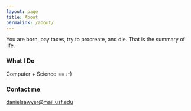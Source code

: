 ```yaml
---
layout: page
title: About
permalink: /about/
---
```


You are born, pay taxes, try to procreate, and die. That is the summary of life.

### What I Do

Computer + Science == :-)

### Contact me

[danielsawyer@mail.usf.edu](mailto:danielsawyer@mail.usf.edu)